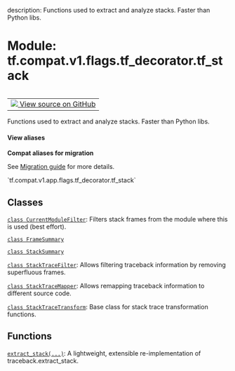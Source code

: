 description: Functions used to extract and analyze stacks.  Faster than Python libs.

<div itemscope itemtype="http://developers.google.com/ReferenceObject">
<meta itemprop="name" content="tf.compat.v1.flags.tf_decorator.tf_stack" />
<meta itemprop="path" content="Stable" />
</div>

# Module: tf.compat.v1.flags.tf_decorator.tf_stack

<!-- Insert buttons and diff -->

<table class="tfo-notebook-buttons tfo-api nocontent" align="left">
<td>
  <a target="_blank" href="https://github.com/tensorflow/tensorflow/blob/r2.2/tensorflow/python/util/tf_stack.py">
    <img src="https://www.tensorflow.org/images/GitHub-Mark-32px.png" />
    View source on GitHub
  </a>
</td>
</table>



Functions used to extract and analyze stacks.  Faster than Python libs.

<section class="expandable">
  <h4 class="showalways">View aliases</h4>
  <p>
<b>Compat aliases for migration</b>
<p>See
<a href="https://www.tensorflow.org/guide/migrate">Migration guide</a> for
more details.</p>
<p>`tf.compat.v1.app.flags.tf_decorator.tf_stack`</p>
</p>
</section>



## Classes

[`class CurrentModuleFilter`](../../../../../tf/compat/v1/flags/tf_decorator/tf_stack/CurrentModuleFilter.md): Filters stack frames from the module where this is used (best effort).

[`class FrameSummary`](../../../../../tf/compat/v1/flags/tf_decorator/tf_stack/FrameSummary.md)

[`class StackSummary`](../../../../../tf/compat/v1/flags/tf_decorator/tf_stack/StackSummary.md)

[`class StackTraceFilter`](../../../../../tf/compat/v1/flags/tf_decorator/tf_stack/StackTraceFilter.md): Allows filtering traceback information by removing superfluous frames.

[`class StackTraceMapper`](../../../../../tf/compat/v1/flags/tf_decorator/tf_stack/StackTraceMapper.md): Allows remapping traceback information to different source code.

[`class StackTraceTransform`](../../../../../tf/compat/v1/flags/tf_decorator/tf_stack/StackTraceTransform.md): Base class for stack trace transformation functions.

## Functions

[`extract_stack(...)`](../../../../../tf/compat/v1/flags/tf_decorator/tf_stack/extract_stack.md): A lightweight, extensible re-implementation of traceback.extract_stack.

